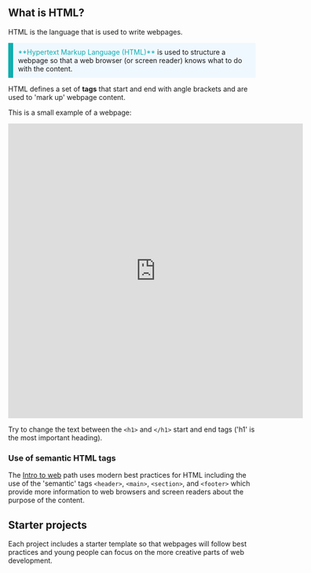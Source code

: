 ## What is HTML?

HTML is the language that is used to write webpages. 

<p style="border-left: solid; border-width:10px; border-color: #0faeb0; background-color: aliceblue; padding: 10px;">
<span style="color: #0faeb0">**Hypertext Markup Language (HTML)**</span> is used to structure a webpage so that a web browser (or screen reader) knows what to do with the content. 
</p>

HTML defines a set of **tags** that start and end with angle brackets and are used to 'mark up' webpage content. 

This is a small example of a webpage: 

<iframe src="https://staging-editor.raspberrypi.org/en/embed/viewer/gsed-example-1" width="600" height="600" frameborder="0" marginwidth="0" marginheight="0" allowfullscreen> </iframe>

Try to change the text between the `<h1>` and `</h1>` start and end tags ('h1' is the most important heading). 

### Use of semantic HTML tags
The [Intro to web](https://projects.raspberrypi.org/en/pathways/web-intro) path uses modern best practices for HTML including the use of the 'semantic' tags `<header>`, `<main>`, `<section>`, and `<footer>` which provide more information to web browsers and screen readers about the purpose of the content.

## Starter projects
Each project includes a starter template so that webpages will follow best practices and young people can focus on the more creative parts of web development. 



